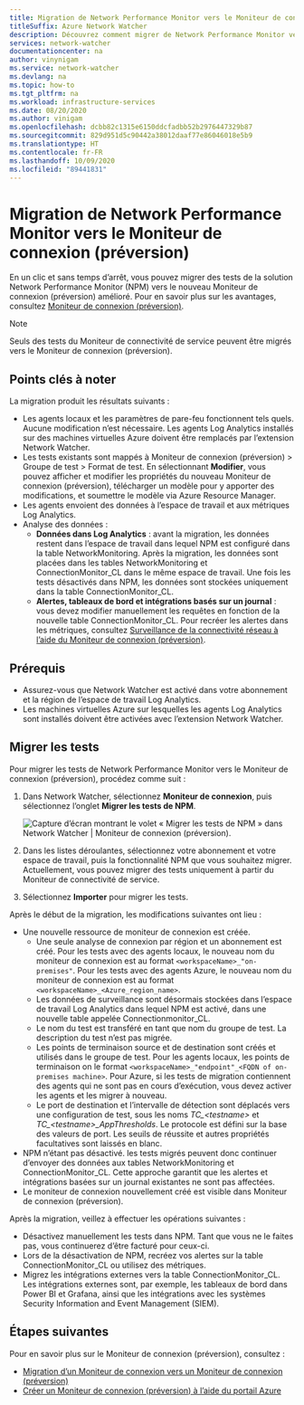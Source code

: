 ```yaml
---
title: Migration de Network Performance Monitor vers le Moniteur de connexion (préversion)
titleSuffix: Azure Network Watcher
description: Découvrez comment migrer de Network Performance Monitor vers Moniteur de connexion (préversion).
services: network-watcher
documentationcenter: na
author: vinynigam
ms.service: network-watcher
ms.devlang: na
ms.topic: how-to
ms.tgt_pltfrm: na
ms.workload: infrastructure-services
ms.date: 08/20/2020
ms.author: vinigam
ms.openlocfilehash: dcbb82c1315e6150ddcfadbb52b2976447329b87
ms.sourcegitcommit: 829d951d5c90442a38012daaf77e86046018e5b9
ms.translationtype: HT
ms.contentlocale: fr-FR
ms.lasthandoff: 10/09/2020
ms.locfileid: "89441831"
---
```

# <a name="migrate-to-connection-monitor-preview-from-network-performance-monitor"></a>Migration de Network Performance Monitor vers le Moniteur de connexion (préversion)

En un clic et sans temps d’arrêt, vous pouvez migrer des tests de la solution Network Performance Monitor (NPM) vers le nouveau Moniteur de connexion (préversion) amélioré. Pour en savoir plus sur les avantages, consultez [Moniteur de connexion (préversion)](https://docs.microsoft.com/azure/network-watcher/connection-monitor-preview).

>[!NOTE]
> Seuls des tests du Moniteur de connectivité de service peuvent être migrés vers le Moniteur de connexion (préversion).
>

## <a name="key-points-to-note"></a>Points clés à noter

La migration produit les résultats suivants :

* Les agents locaux et les paramètres de pare-feu fonctionnent tels quels. Aucune modification n’est nécessaire. Les agents Log Analytics installés sur des machines virtuelles Azure doivent être remplacés par l’extension Network Watcher.
* Les tests existants sont mappés à Moniteur de connexion (préversion) > Groupe de test > Format de test. En sélectionnant **Modifier**, vous pouvez afficher et modifier les propriétés du nouveau Moniteur de connexion (préversion), télécharger un modèle pour y apporter des modifications, et soumettre le modèle via Azure Resource Manager.
* Les agents envoient des données à l’espace de travail et aux métriques Log Analytics.
* Analyse des données :
   * **Données dans Log Analytics** : avant la migration, les données restent dans l’espace de travail dans lequel NPM est configuré dans la table NetworkMonitoring. Après la migration, les données sont placées dans les tables NetworkMonitoring et ConnectionMonitor_CL dans le même espace de travail. Une fois les tests désactivés dans NPM, les données sont stockées uniquement dans la table ConnectionMonitor_CL.
   * **Alertes, tableaux de bord et intégrations basés sur un journal** : vous devez modifier manuellement les requêtes en fonction de la nouvelle table ConnectionMonitor_CL. Pour recréer les alertes dans les métriques, consultez [Surveillance de la connectivité réseau à l’aide du Moniteur de connexion (préversion)](https://docs.microsoft.com/azure/network-watcher/connection-monitor-preview#metrics-in-azure-monitor).
    
## <a name="prerequisites"></a>Prérequis

* Assurez-vous que Network Watcher est activé dans votre abonnement et la région de l’espace de travail Log Analytics.
* Les machines virtuelles Azure sur lesquelles les agents Log Analytics sont installés doivent être activées avec l’extension Network Watcher.

## <a name="migrate-the-tests"></a>Migrer les tests

Pour migrer les tests de Network Performance Monitor vers le Moniteur de connexion (préversion), procédez comme suit :

1. Dans Network Watcher, sélectionnez **Moniteur de connexion**, puis sélectionnez l’onglet **Migrer les tests de NPM**. 

    ![Capture d’écran montrant le volet « Migrer les tests de NPM » dans Network Watcher | Moniteur de connexion (préversion).](./media/connection-monitor-2-preview/migrate-npm-to-cm-preview.png)
    
1. Dans les listes déroulantes, sélectionnez votre abonnement et votre espace de travail, puis la fonctionnalité NPM que vous souhaitez migrer. Actuellement, vous pouvez migrer des tests uniquement à partir du Moniteur de connectivité de service.  
1. Sélectionnez **Importer** pour migrer les tests.

Après le début de la migration, les modifications suivantes ont lieu : 
* Une nouvelle ressource de moniteur de connexion est créée.
   * Une seule analyse de connexion par région et un abonnement est créé. Pour les tests avec des agents locaux, le nouveau nom du moniteur de connexion est au format `<workspaceName>_"on-premises"`. Pour les tests avec des agents Azure, le nouveau nom du moniteur de connexion est au format `<workspaceName>_<Azure_region_name>`.
   * Les données de surveillance sont désormais stockées dans l’espace de travail Log Analytics dans lequel NPM est activé, dans une nouvelle table appelée Connectionmonitor_CL. 
   * Le nom du test est transféré en tant que nom du groupe de test. La description du test n’est pas migrée.
   * Les points de terminaison source et de destination sont créés et utilisés dans le groupe de test. Pour les agents locaux, les points de terminaison on le format `<workspaceName>_"endpoint"_<FQDN of on-premises machine>`. Pour Azure, si les tests de migration contiennent des agents qui ne sont pas en cours d’exécution, vous devez activer les agents et les migrer à nouveau.
   * Le port de destination et l’intervalle de détection sont déplacés vers une configuration de test, sous les noms *TC_\<testname>* et *TC_\<testname>_AppThresholds*. Le protocole est défini sur la base des valeurs de port. Les seuils de réussite et autres propriétés facultatives sont laissés en blanc.
* NPM n’étant pas désactivé. les tests migrés peuvent donc continuer d’envoyer des données aux tables NetworkMonitoring et ConnectionMonitor_CL. Cette approche garantit que les alertes et intégrations basées sur un journal existantes ne sont pas affectées.
* Le moniteur de connexion nouvellement créé est visible dans Moniteur de connexion (préversion).

Après la migration, veillez à effectuer les opérations suivantes :
* Désactivez manuellement les tests dans NPM. Tant que vous ne le faites pas, vous continuerez d’être facturé pour ceux-ci. 
* Lors de la désactivation de NPM, recréez vos alertes sur la table ConnectionMonitor_CL ou utilisez des métriques. 
* Migrez les intégrations externes vers la table ConnectionMonitor_CL. Les intégrations externes sont, par exemple, les tableaux de bord dans Power BI et Grafana, ainsi que les intégrations avec les systèmes Security Information and Event Management (SIEM).


## <a name="next-steps"></a>Étapes suivantes

Pour en savoir plus sur le Moniteur de connexion (préversion), consultez :
* [Migration d’un Moniteur de connexion vers un Moniteur de connexion (préversion)](migrate-to-connection-monitor-preview-from-connection-monitor.md)
* [Créer un Moniteur de connexion (préversion) à l’aide du portail Azure](https://docs.microsoft.com/azure/network-watcher/connection-monitor-preview-create-using-portal)
